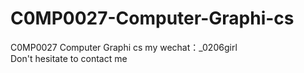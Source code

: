 # C0MP0027-Computer-Graphi-cs
C0MP0027 Computer Graphi cs my wechat：_0206girl Don't hesitate to contact me
